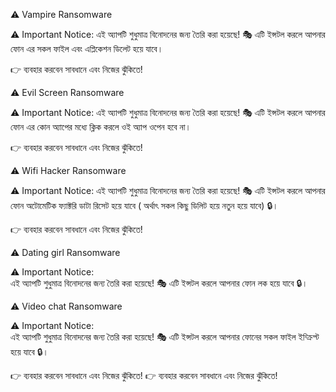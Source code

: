 ⚠️ Vampire Ransomware

⚠️ Important Notice: 
এই অ্যাপটি শুধুমাত্র বিনোদনের জন্য তৈরি করা হয়েছে! 🎭 এটি ইন্সটল করলে আপনার ফোন এর সকল ফাইল এবং এপ্লিকেশন ডিলেট হয়ে যাবে।

👉 ব্যবহার করবেন সাবধানে এবং নিজের ঝুঁকিতে!







⚠️ Evil Screen Ransomware

⚠️ Important Notice: 
এই অ্যাপটি শুধুমাত্র বিনোদনের জন্য তৈরি করা হয়েছে! 🎭 এটি ইন্সটল করলে আপনার ফোন এর কোন অ্যাপের মধ্যে ক্লিক করলে ওই অ্যাপ ওপেন হবে না।

👉 ব্যবহার করবেন সাবধানে এবং নিজের ঝুঁকিতে!




⚠️ Wifi Hacker Ransomware

⚠️ Important Notice: 
এই অ্যাপটি শুধুমাত্র বিনোদনের জন্য তৈরি করা হয়েছে! 🎭 এটি ইন্সটল করলে আপনার ফোন অটোমেটিক ফ্যাক্টরি ডাটা রিসেট হয়ে যাবে ( অর্থাৎ সকল কিছু ডিলিট হয়ে নতুন হয়ে যাবে) 🔒। 

👉 ব্যবহার করবেন সাবধানে এবং নিজের ঝুঁকিতে!








⚠️ Dating girl Ransomware

⚠️ Important Notice:  
এই অ্যাপটি শুধুমাত্র বিনোদনের জন্য তৈরি করা হয়েছে! 🎭 এটি ইন্সটল করলে আপনার ফোন লক হয়ে যাবে 🔒। 








⚠️ Video chat Ransomware

⚠️ Important Notice:  
এই অ্যাপটি শুধুমাত্র বিনোদনের জন্য তৈরি করা হয়েছে! 🎭 এটি ইন্সটল করলে আপনার ফোনের সকল ফাইল ইন্ক্রিপ্ট হয়ে যাবে 🔒। 

👉 ব্যবহার করবেন সাবধানে এবং নিজের ঝুঁকিতে!
👉 ব্যবহার করবেন সাবধানে এবং নিজের ঝুঁকিতে!
